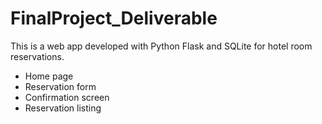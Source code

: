 # FinalProject_Deliverable

This is a web app developed with Python Flask and SQLite for hotel room reservations.

- Home page
- Reservation form
- Confirmation screen
- Reservation listing
